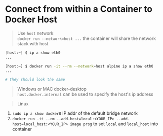 # Connect from within a Container to Docker Host

>Use `host` network  
`docker run --network=host ...` the container will share the network stack with host

```sh
[host:~] $ ip a show eth0
...

[host:~] $ docker run -it --rm --network=host alpine ip a show eth0
...

# they should look the same
```

>Windows or MAC docker-desktop  
`host.docker.internal` can be used to specify the host's ip address

>Linux  
1. `sudo ip a show docker0` IP addr of the default bridge network
2. `docker run -it --rm --add-host=local:<YOUR_IP> --add-host=local_host:<YOUR_IP> image prog` to set `local` and `local_host` into container
